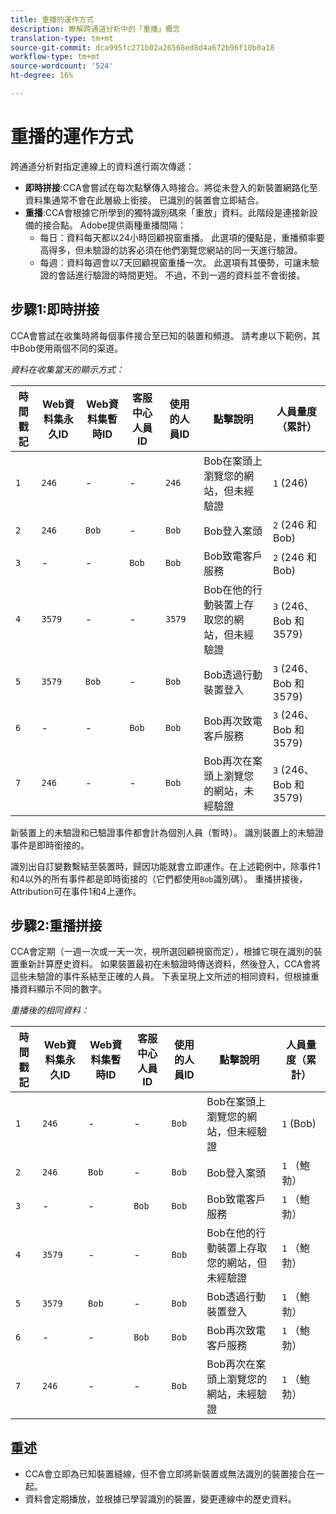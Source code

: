 ```yaml
---
title: 重播的運作方式
description: 瞭解跨通道分析中的「重播」概念
translation-type: tm+mt
source-git-commit: dca995fc271b02a26568ed8d4a672b96f10b0a18
workflow-type: tm+mt
source-wordcount: '524'
ht-degree: 16%

---
```



# 重播的運作方式

跨通道分析對指定連線上的資料進行兩次傳遞：

* **即時拼接**:CCA會嘗試在每次點擊傳入時接合。將從未登入的新裝置網路化至資料集通常不會在此層級上銜接。 已識別的裝置會立即結合。
* **重播**:CCA會根據它所學到的獨特識別碼來「重放」資料。此階段是連接新設備的接合點。 Adobe提供兩種重播間隔：
   * 每日：資料每天都以24小時回顧視窗重播。 此選項的優點是，重播頻率要高得多，但未驗證的訪客必須在他們瀏覽您網站的同一天進行驗證。
   * 每週：資料每週會以7天回顧視窗重播一次。 此選項有其優勢，可讓未驗證的會話進行驗證的時間更短。 不過，不到一週的資料並不會銜接。

## 步驟1:即時拼接

CCA會嘗試在收集時將每個事件接合至已知的裝置和頻道。 請考慮以下範例，其中Bob使用兩個不同的渠道。

*資料在收集當天的顯示方式：*

| 時間戳記 | Web資料集永久ID | Web資料集暫時ID | 客服中心人員ID | 使用的人員ID | 點擊說明 | 人員量度（累計） |
| --- | --- | --- | --- | --- | --- | --- |
| `1` | `246` | - | - | `246` | Bob在案頭上瀏覽您的網站，但未經驗證 | `1` (246) |
| `2` | `246` | `Bob` | - | `Bob` | Bob登入案頭 | `2` (246 和 Bob) |
| `3` | - | - | `Bob` | `Bob` | Bob致電客戶服務 | `2` (246 和 Bob) |
| `4` | `3579` | - | - | `3579` | Bob在他的行動裝置上存取您的網站，但未經驗證 | `3` (246、Bob 和 3579) |
| `5` | `3579` | `Bob` | - | `Bob` | Bob透過行動裝置登入 | `3` (246、Bob 和 3579) |
| `6` | - | - | `Bob` | `Bob` | Bob再次致電客戶服務 | `3` (246、Bob 和 3579) |
| `7` | `246` | - | - | `Bob` | Bob再次在案頭上瀏覽您的網站，未經驗證 | `3` (246、Bob 和 3579) |

新裝置上的未驗證和已驗證事件都會計為個別人員（暫時）。 識別裝置上的未驗證事件是即時銜接的。

識別出自訂變數繫結至裝置時，歸因功能就會立即運作。在上述範例中，除事件1和4以外的所有事件都是即時銜接的（它們都使用`Bob`識別碼）。 重播拼接後，Attribution可在事件1和4上運作。

## 步驟2:重播拼接

CCA會定期（一週一次或一天一次，視所選回顧視窗而定），根據它現在識別的裝置重新計算歷史資料。 如果裝置最初在未驗證時傳送資料，然後登入，CCA會將這些未驗證的事件系結至正確的人員。 下表呈現上文所述的相同資料，但根據重播資料顯示不同的數字。

*重播後的相同資料：*

| 時間戳記 | Web資料集永久ID | Web資料集暫時ID | 客服中心人員ID | 使用的人員ID | 點擊說明 | 人員量度（累計） |
| --- | --- | --- | --- | --- | --- | --- |
| `1` | `246` | - | - | `Bob` | Bob在案頭上瀏覽您的網站，但未經驗證 | `1` (Bob) |
| `2` | `246` | `Bob` | - | `Bob` | Bob登入案頭 | `1` （鮑勃） |
| `3` | - | - | `Bob` | `Bob` | Bob致電客戶服務 | `1` （鮑勃） |
| `4` | `3579` | - | - | `Bob` | Bob在他的行動裝置上存取您的網站，但未經驗證 | `1` （鮑勃） |
| `5` | `3579` | `Bob` | - | `Bob` | Bob透過行動裝置登入 | `1` （鮑勃） |
| `6` | - | - | `Bob` | `Bob` | Bob再次致電客戶服務 | `1` （鮑勃） |
| `7` | `246` | - | - | `Bob` | Bob再次在案頭上瀏覽您的網站，未經驗證 | `1` （鮑勃） |

## 重述

* CCA會立即為已知裝置縫線，但不會立即將新裝置或無法識別的裝置接合在一起。
* 資料會定期播放，並根據已學習識別的裝置，變更連線中的歷史資料。
